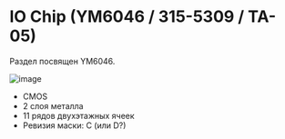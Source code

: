 # IO Chip (YM6046 / 315-5309 / TA-05)

Раздел посвящен YM6046.

![image](https://user-images.githubusercontent.com/5828819/177950186-70bb34c9-de8f-4ba4-92db-19c2a5bc6ac3.png)

- CMOS
- 2 слоя металла
- 11 рядов двухэтажных ячеек
- Ревизия маски: C (или D?)
